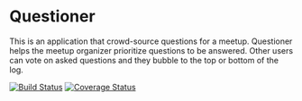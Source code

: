 # Questioner
 This is an application that crowd-source questions for a meetup. ​ Questioner​​ helps the meetup organizer prioritize questions to be answered. Other users can vote on asked questions and they bubble to the top or bottom of the log.
 
 [![Build Status](https://travis-ci.org/G-Chilie/Questioner.svg?branch=develop)](https://travis-ci.org/G-Chilie/Questioner)
[![Coverage Status](https://coveralls.io/repos/github/G-Chilie/Questioner/badge.svg?branch=develop)](https://coveralls.io/github/G-Chilie/Questioner?branch=develop)
